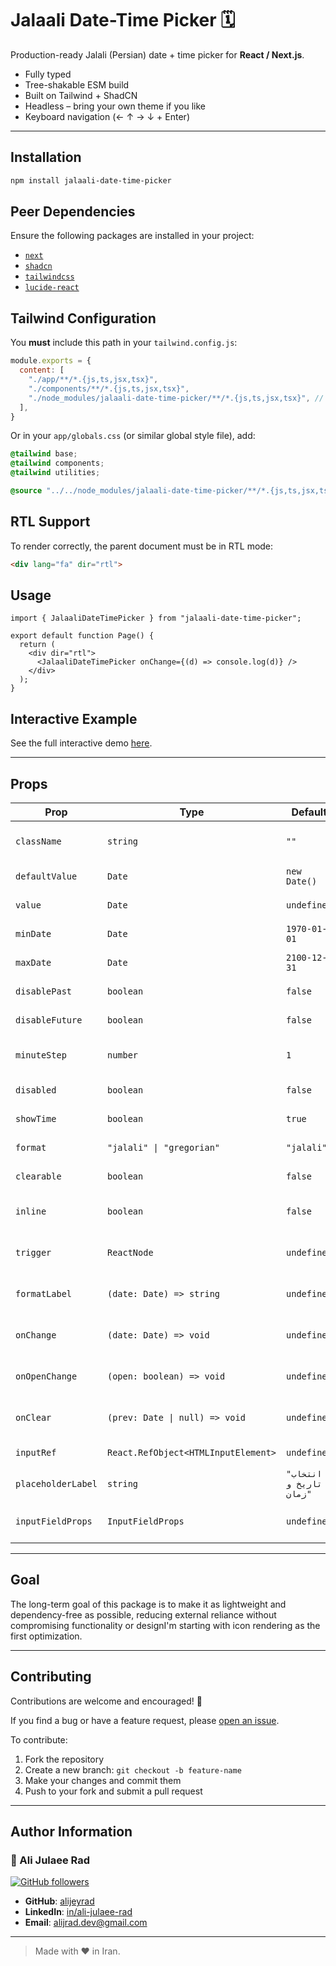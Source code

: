 # Jalaali Date-Time Picker 🗓️

Production-ready Jalali (Persian) date + time picker for **React / Next.js**.

- Fully typed
- Tree-shakable ESM build
- Built on Tailwind + ShadCN
- Headless – bring your own theme if you like
- Keyboard navigation (← ↑ → ↓ + Enter)

---

## Installation

```bash
npm install jalaali-date-time-picker
```

## Peer Dependencies

Ensure the following packages are installed in your project:

- [`next`](https://nextjs.org/)
- [`shadcn`](https://ui.shadcn.com/docs)
- [`tailwindcss`](https://tailwindcss.com/)
- [`lucide-react`](https://lucide.dev/guide/packages/lucide-react)

## Tailwind Configuration

You **must** include this path in your `tailwind.config.js`:

```js
module.exports = {
  content: [
    "./app/**/*.{js,ts,jsx,tsx}",
    "./components/**/*.{js,ts,jsx,tsx}",
    "./node_modules/jalaali-date-time-picker/**/*.{js,ts,jsx,tsx}", // required
  ],
}
```

Or in your `app/globals.css` (or similar global style file), add:

```css
@tailwind base;
@tailwind components;
@tailwind utilities;

@source "../../node_modules/jalaali-date-time-picker/**/*.{js,ts,jsx,tsx}";
```

## RTL Support

To render correctly, the parent document must be in RTL mode:

```html
<div lang="fa" dir="rtl">
```

## Usage

```tsx
import { JalaaliDateTimePicker } from "jalaali-date-time-picker";

export default function Page() {
  return (
    <div dir="rtl">
      <JalaaliDateTimePicker onChange={(d) => console.log(d)} />
    </div>
  );
}
```

## Interactive Example

See the full interactive demo [here](https://alijeyrad.github.io/jalaali-date-time-picker/).

---

## Props

| Prop             | Type                                              | Default            | Description |
|------------------|---------------------------------------------------|--------------------|-------------|
| `className`      | `string`                                          | `""`               | Optional Tailwind class |
| `defaultValue`   | `Date`                                            | `new Date()`       | Default initial date |
| `value`          | `Date`                                            | `undefined`        | Controlled value |
| `minDate`        | `Date`                                            | `1970-01-01`       | Minimum date allowed |
| `maxDate`        | `Date`                                            | `2100-12-31`       | Maximum date allowed |
| `disablePast`    | `boolean`                                         | `false`            | Disallow past dates |
| `disableFuture`  | `boolean`                                         | `false`            | Disallow future dates |
| `minuteStep`     | `number`                                          | `1`                | Step for minute selection |
| `disabled`       | `boolean`                                         | `false`            | Disable the picker |
| `showTime`       | `boolean`                                         | `true`             | Show time picker |
| `format`         | `"jalali" \| "gregorian"`                        | `"jalali"`         | Date format to display |
| `clearable`      | `boolean`                                         | `false`            | Show "clear" button |
| `inline`         | `boolean`                                         | `false`            | Render in-place instead of a modal |
| `trigger`        | `ReactNode`                                       | `undefined`        | Custom trigger component |
| `formatLabel`    | `(date: Date) => string`                          | `undefined`        | Custom display label formatter |
| `onChange`       | `(date: Date) => void`                            | `undefined`        | Callback when value changes |
| `onOpenChange`   | `(open: boolean) => void`                         | `undefined`        | Callback when modal opens/closes |
| `onClear`        | `(prev: Date \| null) => void`                   | `undefined`        | Callback when cleared |
| `inputRef`       | `React.RefObject<HTMLInputElement>`              | `undefined`        | Ref to hidden input |
| `placeholderLabel` | `string`                                        | `"انتخاب تاریخ و زمان"` | Placeholder |
| `inputFieldProps` | `InputFieldProps`                                | `undefined`        | Pass props from RHF, Formik, etc. |


---

## Goal

The long-term goal of this package is to make it as lightweight and dependency-free as possible, reducing external reliance without compromising functionality or designI'm starting with icon rendering as the first optimization.

---

## Contributing

Contributions are welcome and encouraged! 🙌

If you find a bug or have a feature request, please [open an issue](https://github.com/alijeyrad/jalaali-date-time-picker/issues).

To contribute:

1. Fork the repository
2. Create a new branch: `git checkout -b feature-name`
3. Make your changes and commit them
4. Push to your fork and submit a pull request

---

## Author Information

### 👤 Ali Julaee Rad

[![GitHub followers](https://img.shields.io/github/followers/alijeyrad?label=Follow&style=social)](https://github.com/alijeyrad)

- **GitHub**: [alijeyrad](https://github.com/alijeyrad)
- **LinkedIn**: [in/ali-julaee-rad](https://www.linkedin.com/in/ali-julaee-rad/)
- **Email**: [alijrad.dev@gmail.com](mailto:alijrad.dev@gmail.com)

---

> Made with ❤️ in Iran.
